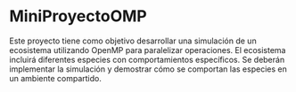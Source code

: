 # MiniProyectoOMP
Este proyecto tiene como objetivo desarrollar una simulación de un ecosistema utilizando OpenMP para paralelizar operaciones. El ecosistema incluirá diferentes especies con comportamientos específicos. Se deberán implementar la simulación y demostrar cómo se comportan las especies en un ambiente compartido.
